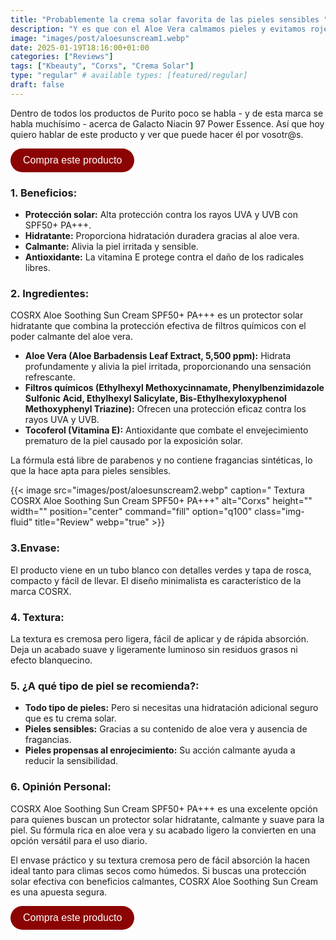 ```yaml
---
title: "Probablemente la crema solar favorita de las pieles sensibles "
description: "Y es que con el Aloe Vera calmamos pieles y evitamos rojeces."
image: "images/post/aloesunscream1.webp"
date: 2025-01-19T18:16:00+01:00
categories: ["Reviews"]
tags: ["Kbeauty", "Corxs", "Crema Solar"]
type: "regular" # available types: [featured/regular]
draft: false
---
```


Dentro de todos los productos de Purito poco se habla - y de esta marca se habla muchísimo - acerca de Galacto Niacin 97 Power Essence. Así que hoy quiero hablar de este producto y ver que puede hacer él por vosotr@s. 

<a href="https://amzn.to/40XnFa9" target="_blank">
  <button class="custom-button">Compra este producto</button>
</a>
<div><style>
  .custom-button {
    background-color: #8c0303; /* Color del botón */
    color: white; /* Color de la fuente */
    font-family: Arial, sans-serif; /* Fuente */
    font-size: 16px; /* Tamaño de la fuente */
    padding: 10px 20px; /* Espaciado interior */
    border: none; /* Sin borde */
    border-radius: 20px; /* Bordes redondeados */
    cursor: pointer; /* Aparece como un cursor de mano */
    transition: background-color 0.3s; /* Transición suave para el cambio de color */
    text-decoration: none; /* Eliminar subrayado */
  }

  .custom-button:hover {
    background-color: #a30f0f; /* Color cuando el botón está en hover */
  }
</style>
</div>

### 1. Beneficios:

- **Protección solar:** Alta protección contra los rayos UVA y UVB con SPF50+ PA+++.
- **Hidratante:** Proporciona hidratación duradera gracias al aloe vera.
- **Calmante:** Alivia la piel irritada y sensible.
- **Antioxidante:** La vitamina E protege contra el daño de los radicales libres.


### 2. Ingredientes:

COSRX Aloe Soothing Sun Cream SPF50+ PA+++ es un protector solar hidratante que combina la protección efectiva de filtros químicos con el poder calmante del aloe vera.

- **Aloe Vera (Aloe Barbadensis Leaf Extract, 5,500 ppm):** Hidrata profundamente y alivia la piel irritada, proporcionando una sensación refrescante.
- **Filtros químicos (Ethylhexyl Methoxycinnamate, Phenylbenzimidazole Sulfonic Acid, Ethylhexyl Salicylate, Bis-Ethylhexyloxyphenol Methoxyphenyl Triazine):** Ofrecen una protección eficaz contra los rayos UVA y UVB.
- **Tocoferol (Vitamina E):** Antioxidante que combate el envejecimiento prematuro de la piel causado por la exposición solar.

La fórmula está libre de parabenos y no contiene fragancias sintéticas, lo que la hace apta para pieles sensibles.

{{< image src="images/post/aloesunscream2.webp" caption=" Textura COSRX Aloe Soothing Sun Cream SPF50+ PA+++" alt="Corxs" height="" width="" position="center" command="fill" option="q100" class="img-fluid" title="Review" webp="true" >}}

### 3.Envase:

El producto viene en un tubo blanco con detalles verdes y tapa de rosca, compacto y fácil de llevar. El diseño minimalista es característico de la marca COSRX.

### 4. Textura:

La textura es cremosa pero ligera, fácil de aplicar y de rápida absorción. Deja un acabado suave y ligeramente luminoso sin residuos grasos ni efecto blanquecino.


### 5. ¿A qué tipo de piel se recomienda?: 

- **Todo tipo de pieles:** Pero si necesitas una hidratación adicional seguro que es tu crema solar.
- **Pieles sensibles:** Gracias a su contenido de aloe vera y ausencia de fragancias.
- **Pieles propensas al enrojecimiento:** Su acción calmante ayuda a reducir la sensibilidad.


### 6. Opinión Personal: 

COSRX Aloe Soothing Sun Cream SPF50+ PA+++ es una excelente opción para quienes buscan un protector solar hidratante, calmante y suave para la piel. Su fórmula rica en aloe vera y su acabado ligero la convierten en una opción versátil para el uso diario.

El envase práctico y su textura cremosa pero de fácil absorción la hacen ideal tanto para climas secos como húmedos. Si buscas una protección solar efectiva con beneficios calmantes, COSRX Aloe Soothing Sun Cream es una apuesta segura.


<a href="https://amzn.to/40XnFa9" target="_blank">
  <button class="custom-button">Compra este producto</button>
</a>
<div><style>
  .custom-button {
    background-color: #8c0303; /* Color del botón */
    color: white; /* Color de la fuente */
    font-family: Arial, sans-serif; /* Fuente */
    font-size: 16px; /* Tamaño de la fuente */
    padding: 10px 20px; /* Espaciado interior */
    border: none; /* Sin borde */
    border-radius: 20px; /* Bordes redondeados */
    cursor: pointer; /* Aparece como un cursor de mano */
    transition: background-color 0.3s; /* Transición suave para el cambio de color */
    text-decoration: none; /* Eliminar subrayado */
  }

  .custom-button:hover {
    background-color: #a30f0f; /* Color cuando el botón está en hover */
  }
</style>
</div>